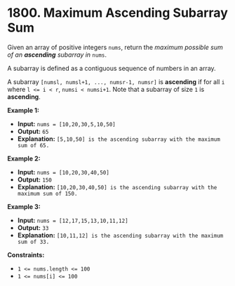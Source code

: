 # 1800. Maximum Ascending Subarray Sum

Given an array of positive integers `nums`, return the _maximum possible sum of an **ascending** subarray in_ `nums`.

A subarray is defined as a contiguous sequence of numbers in an array.

A subarray `[numsl, numsl+1, ..., numsr-1, numsr]` is **ascending** if for all `i` where `l <= i < r`, `numsi < numsi+1`. Note that a subarray of size `1` is **ascending**.

**Example 1:**

* **Input:** `nums = [10,20,30,5,10,50]`
* **Output:** `65`
* **Explanation:** `[5,10,50] is the ascending subarray with the maximum sum of 65.`

**Example 2:**

* **Input:** `nums = [10,20,30,40,50]`
* **Output:** `150`
* **Explanation:** `[10,20,30,40,50] is the ascending subarray with the maximum sum of 150.`

**Example 3:**

* **Input:** `nums = [12,17,15,13,10,11,12]`
* **Output:** `33`
* **Explanation:** `[10,11,12] is the ascending subarray with the maximum sum of 33.`

**Constraints:**

*   `1 <= nums.length <= 100`
*   `1 <= nums[i] <= 100`

